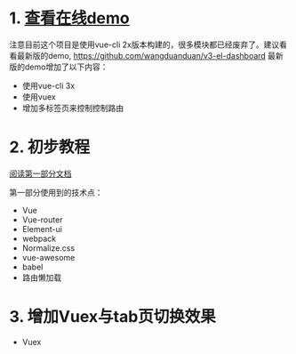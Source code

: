 
# 1. [查看在线demo](https://wdd.js.org/vue-el-dashboard/#/)

注意目前这个项目是使用vue-cli 2x版本构建的，很多模块都已经废弃了。建议看看最新版的demo, https://github.com/wangduanduan/v3-el-dashboard 
最新版的demo增加了以下内容：

- 使用vue-cli 3x
- 使用vuex
- 增加多标签页来控制控制路由

# 2. 初步教程

[阅读第一部分文档](https://wdd.js.org/vue-vue-router-elementui-stupid-simple-dashboard.html)

第一部分使用到的技术点：
- Vue
- Vue-router
- Element-ui
- webpack
- Normalize.css
- vue-awesome
- babel
- 路由懒加载

# 3. 增加Vuex与tab页切换效果
- Vuex
